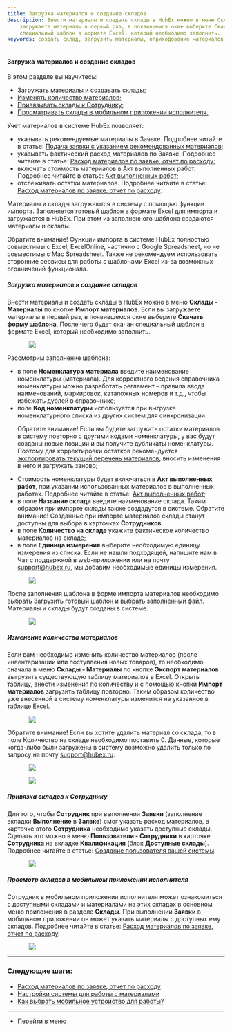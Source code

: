 ```yaml
---
title: Загрузка материалов и создание складов
description: Внести материалы и создать склады в HubEx можно в меню Склады - Материалы по кнопке Импорт материалов. Если вы
    загружаете материалы в первый раз, в появившемся окне выберите Скачать форму шаблона. После чего будет скачан
    специальный шаблон в формате Excel, который необходимо заполнить.
keywords: создать склад, загрузить материалы, оприходование материалов, инвентаризация, остатки, номенклатура, код номенклатуры, hubex, хабекс, хубекс, хабикс
---
```


#### Загрузка материалов и создание складов
В этом разделе вы научитесь:
<html>
<meta charset="utf-8">
<ul>
    <li><a href="#matimp">Загружать материалы и создавать склады;</a></li>
    <li><a href="#count">Изменять количество материалов;</a></li>
    <li><a href="#userwithmat">Привязывать склады к Сотруднику;</a></li>
    <li><a href="#wima">Просматривать склады в мобильном приложении исполнителя.</a></li>



</ul>
</html>
<body>
<p>Учет материалов в системе HubEx позволяет:</p>
<ul>
    <li>указывать рекомендуемые материалы в Заявке. Подробнее читайте в статье: <a href="https://wiki.hubex.ru/docs/FAQ/RU/user/TicketWithMaterials.html">Подача заявки с указанием рекомендованных материалов</a>;</li>
    <li>указывать фактический расход материалов по Заявке. Подробнее читайте в статье: <a href="https://wiki.hubex.ru/docs/FAQ/RU/user/Withdrawals.html">Расход материалов по заявке, отчет по расходу</a>;</li>
    <li>включать стоимость материалов в Акт выполненных работ. Подробнее читайте в статье: <a href="https://wiki.hubex.ru/docs/FAQ/RU/user/ActOFAcceptance.html">Акт выполненных работ</a>;</li>
    <li>отслеживать остатки материалов. Подробнее читайте в статье: <a href="https://wiki.hubex.ru/docs/FAQ/RU/user/Withdrawals.html">Расход материалов по заявке, отчет по расходу</a>.</li>

</ul>
<p>Материалы и склады загружаются в систему с помощью функции импорта. Заполняется готовый шаблон в формате Excel для
    импорта и
    загружается в HubEx. При этом из заполненного шаблона создаются материалы и склады.
</p>
<p>Обратите внимание! Функции импорта в системе HubEx полностью совместимы с Excel, ExcelOnline, частично с Google
    Spreadsheet,
    но не совместимы с Mac Spreadsheet. Также не рекомендуем использовать сторонние сервисы для работы с шаблонами Excel
    из-за возможных ограничений функционала.</p>



<h5 id="matimp">Загрузка материалов и создание складов</h5>
<p>Внести материалы и создать склады в HubEx можно в меню <strong>Склады - Материалы</strong> по кнопке <strong>Импорт материалов</strong>. Если вы
    загружаете материалы в первый раз, в появившемся окне выберите <strong>Скачать форму шаблона</strong>. После чего будет скачан
    специальный шаблон в формате Excel, который необходимо заполнить.
</p>
<div>
    <img style="margin: 0 auto; display: block; max-width: 80%;"
         src="/attachments/images/FAQ/USER/Materials/Import.jpg"/>
</div>

<p>Рассмотрим заполнение шаблона:</p>
<ul>
    <li>в поле <strong>Номенклатура материала</strong> введите наименование номенклатуры (материала). Для корректного ведения справочника
        номенклатуры можно
        разработать регламент – правила ввода наименований, маркировок, каталожных номеров и т.д., чтобы избежать дублей
        в
        справочнике;
    </li>
    <li>поле <strong>Код номенклатуры</strong> используется при выгрузке номенклатурного списка из других систем для синхронизации.
        <p>Обратите внимание! Если вы будете загружать остатки материалов в систему повторно с другими кодами
            номенклатуры,
            у вас будут созданы новые позиции и вы получите дубликаты номенклатуры. Поэтому для корректировки остатков
            рекомендуется <a href="#count">экспортировать текущий перечень материалов</a>, вносить изменения в него и
            загружать заново;</p>
    </li>
    <li>Стоимость номенклатуры будет включаться в <strong>Акт выполненных работ</strong>, при указании использованных материалов в
        выполненных работах. Подробнее читайте в статье: <a
                href="https://wiki.hubex.ru/docs/FAQ/RU/user/ActOFAcceptance.html">Акт выполненных работ</a>;
    </li>
    <li>в поле <strong>Название склада</strong> введите наименование склада. Таким образом при импорте склады также создадутся в системе.
        Обратите внимание! Созданные при импорте материалов склады станут
        доступны для выбора в карточках <strong>Сотрудников</strong>.
    </li>
    <li>в поле <strong>Количество на складе</strong> укажите фактическое количество материалов на складе;</li>
    <li>в поле <strong>Единица измерения</strong> выберите необходимую единицу измерения из списка. Если не нашли подходящей, напишите
        нам в Чат с
        поддержкой в web-приложении или на почту <a
                href="mailto:support@hubex.ru" target="_blank" rel="noopener">
            support@hubex.ru</a>, мы добавим необходимые единицы измерения.
    </li>
</ul>
<div>
    <img style="margin: 0 auto; display: block; max-width: 80%;"
         src="/attachments/images/FAQ/USER/Materials/Template.jpg"/>
</div>

<p>После заполнения шаблона в форме импорта материалов необходимо
    выбрать Загрузить готовый шаблон и выбрать заполненный файл. Материалы и склады будут созданы в системе.</p>
<div>
    <img style="margin: 0 auto; display: block; max-width: 80%;"
         src="/attachments/images/FAQ/USER/Materials/Materials.jpg"/>
</div>

<h5 id="count">Изменение количества материалов</h5>

<p>Если вам необходимо изменить количество материалов (после инвентаризации или поступления новых товаров), то
    необходимо сначала в меню <strong>Склады - Материалы</strong> по кнопке <strong>Экспорт материалов</strong> выгрузить существующую таблицу материалов
    в Excel. Открыть таблицу, внести изменения по количеству и с помощью кнопки <strong>Импорт материалов</strong> загрузить таблицу
    повторно. Таким образом количество уже внесенной в систему номенклатуры изменится на указанное в таблице Excel. </p>

<div>
    <img style="margin: 0 auto; display: block; max-width: 80%;"
         src="/attachments/images/FAQ/USER/Materials/Export.jpg"/>
</div>
<p>Обратите внимание! Если вы хотите удалить материал со склада, то в поле Количество на складе необходимо поставить
    0. Данные, которые когда-либо были загружены в систему возможно удалить только по
    запросу на почту <a
            href="mailto:support@hubex.ru" target="_blank" rel="noopener">
        support@hubex.ru</a>.</p>
<div>
    <img style="margin: 0 auto; display: block; max-width: 80%;"
         src="/attachments/images/FAQ/USER/Materials/TemplateCount.jpg"/>
</div>

<p>
<div>
    <img style="margin: 0 auto; display: block; max-width: 80%;"
         src="/attachments/images/FAQ/USER/Materials/EditCount.jpg"/>
</div>
</p>

<h5 id="userwithmat">Привязка складов к Сотруднику</h5>
<p>Для того, чтобы <strong>Сотрудник</strong> при выполнении <strong>Заявки</strong> (заполнение вкладки <strong>Выполнение</strong> в <strong>Заявке</strong>) смог указать расход материалов, в
    карточке этого <strong>Сотрудника</strong> необходимо указать доступные склады. Сделать это можно в меню <strong>Пользователи - Сотрудники</strong> в
    карточке <strong>Сотрудника</strong> на вкладке <strong>Квалификация</strong> (блок <strong>Доступные склады</strong>). Подробнее читайте в статье: <a
            href="https://wiki.hubex.ru/docs/FAQ/RU/user/CreatingUser.html">Создание пользователя вашей системы</a>.
</p>

<div>
    <img style="margin: 0 auto; display: block; max-width: 80%;"
         src="/attachments/images/FAQ/USER/Materials/User.jpg"/>
</div>


<h5 id="wima">Просмотр складов в мобильном приложении исполнителя</h5>
<p>Сотрудник в мобильном приложении исполнителя может ознакомиться с доступными складами и материалами на этих складах в
    основном меню приложения в разделе <strong>Склады</strong>. При выполнении <strong>Заявки</strong> в мобильном приложении он может указать материалы с
    доступных ему складов. Подробнее читайте в статье: <a
            href="https://wiki.hubex.ru/docs/FAQ/RU/user/Withdrawals.html">Расход материалов по заявке, отчет по
        расходу</a>.</p>

<div>
    <img style="margin: 0 auto; display: block; max-width: 80%;"
         src="/attachments/images/FAQ/USER/Materials/MobMaterials.jpg"/>
</div>

</body>

___
### Следующие шаги:
- [Расход материалов по заявке, отчет по расходу](./Withdrawals.md)
- [Настройки системы для работы с материалами](./SettingsWithMaterials.md)
- [Как выбрать мобильное устройство для работы?](./MobileDevice.md)

___
- [Перейти в меню](http://wiki.hubex.ru)
